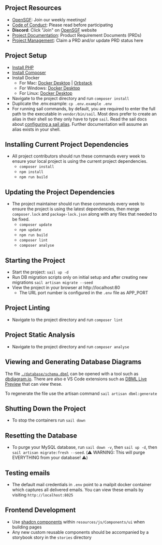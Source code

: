 ## Project Resources

-   [OpenSGF](https://www.opensgf.org/): Join our weekly meetings!
-   [Code of Conduct](https://www.opensgf.org/code-of-conduct): Please read before participating
-   **Discord**: Click "Join" on [OpenSGF](https://www.opensgf.org/) website
-   [Project Documentation](https://docs.opensgf.org/collection/good-dads-0SqBtE9EkS): Product Requirement Documents (PRDs)
-   [Project Management](https://plane.sgf.dev/open-sgf/projects/b87b7a4a-10b8-40ee-808d-2ac930c0f46f/issues/): Claim a PRD and/or update PRD status here

## Project Setup

-   [Install PHP](https://www.php.net/manual/en/install.php)
-   [Install Composer](https://getcomposer.org/doc/00-intro.md)
-   Install Docker
    -   For Mac: [Docker Desktop](https://docs.docker.com/desktop/install/mac-install/) | [Orbstack](https://docs.orbstack.dev/quick-start#installation)
    -   For Windows: [Docker Desktop](https://docs.docker.com/desktop/install/windows-install/)
    -   For Linux: [Docker Desktop](https://docs.docker.com/desktop/install/linux-install/)
-   Navigate to the project directory and run `composer install`
-   Duplicate the .env.example: `cp .env.example .env`
-   For running sail commands, by default, you are required to enter the full path to the executable in `vendor/bin/sail`. Most devs prefer to create an alias in their shell so they only have to type `sail`. Read the sail docs about [configuring a sail alias](https://laravel.com/docs/11.x/sail#configuring-a-shell-alias). Further documentation will assume an alias exists in your shell.

## Installing Current Project Dependencies

-   All project contributors should run these commands every week to ensure your local project is using the current project dependencies.
    -   `composer install`
    -   `npm install`
    -   `npm run build`

## Updating the Project Dependencies

-   The project maintainer should run these commands every week to ensure the project is using the latest dependencies, then merge `composer.lock` and `package-lock.json` along with any files that needed to be fixed.
    -   `composer update`
    -   `npm update`
    -   `npm run build`
    -   `composer lint`
    -   `composer analyse`

## Starting the Project

-   Start the project: `sail up -d`
-   Run DB migration scripts only on initial setup and after creating new migrations `sail artisan migrate --seed`
-   View the project in your browser at http://localhost:80
    -   The URL port number is configured in the `.env` file as APP_PORT

## Project Linting

-   Navigate to the project directory and run `composer lint`

## Project Static Analysis

-   Navigate to the project directory and run `composer analyse`

## Viewing and Generating Database Diagrams

The file [`./database/schema.dbml`](./database/schema.dbml) can be opened with a tool such as [dbdiagram.io](https://dbdiagram.io/).
There are also e VS Code extensions such as [DBML Live Preview](https://marketplace.visualstudio.com/items?itemName=nicolas-liger.dbml-viewer) that can view these.

To regenerate the file use the artisan command `sail artisan dbml:generate`

## Shutting Down the Project

-   To stop the containers run `sail down`

## Resetting the Database

-   To purge your MySQL database, run `sail down -v`, then `sail up -d`, then `sail artisan migrate:fresh --seed`. (⚠️ WARNING: This will purge EVERYTHING from your database! ⚠️)

## Testing emails
* The default mail credentials in `.env` point to a mailpit docker container which captures all delivered emails. You can view these emails by visiting `http://localhost:8025` 

## Frontend Development

-   Use [shadcn components](https://ui.shadcn.com/) within `resources/js/Components/ui` when building pages
-   Any new custom reusable components should be accompanied by a storybook story in the `stories` directory

